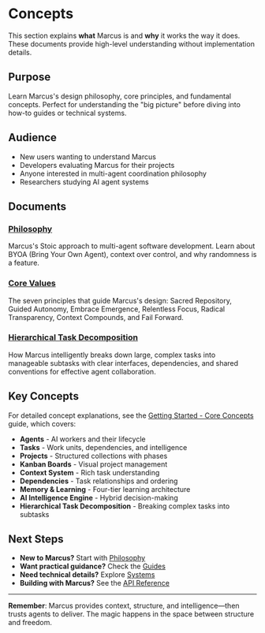 # Concepts

This section explains **what** Marcus is and **why** it works the way it does. These documents provide high-level understanding without implementation details.

## Purpose

Learn Marcus's design philosophy, core principles, and fundamental concepts. Perfect for understanding the "big picture" before diving into how-to guides or technical systems.

## Audience

- New users wanting to understand Marcus
- Developers evaluating Marcus for their projects
- Anyone interested in multi-agent coordination philosophy
- Researchers studying AI agent systems

## Documents

### **[Philosophy](philosophy.md)**
Marcus's Stoic approach to multi-agent software development. Learn about BYOA (Bring Your Own Agent), context over control, and why randomness is a feature.

### **[Core Values](core-values.md)**
The seven principles that guide Marcus's design: Sacred Repository, Guided Autonomy, Embrace Emergence, Relentless Focus, Radical Transparency, Context Compounds, and Fail Forward.

### **[Hierarchical Task Decomposition](hierarchical-task-decomposition.md)**
How Marcus intelligently breaks down large, complex tasks into manageable subtasks with clear interfaces, dependencies, and shared conventions for effective agent collaboration.

## Key Concepts

For detailed concept explanations, see the [Getting Started - Core Concepts](../getting-started/core-concepts.md) guide, which covers:

- **Agents** - AI workers and their lifecycle
- **Tasks** - Work units, dependencies, and intelligence
- **Projects** - Structured collections with phases
- **Kanban Boards** - Visual project management
- **Context System** - Rich task understanding
- **Dependencies** - Task relationships and ordering
- **Memory & Learning** - Four-tier learning architecture
- **AI Intelligence Engine** - Hybrid decision-making
- **Hierarchical Task Decomposition** - Breaking complex tasks into subtasks

## Next Steps

- **New to Marcus?** Start with [Philosophy](philosophy.md)
- **Want practical guidance?** Check the [Guides](../guides/)
- **Need technical details?** Explore [Systems](../systems/)
- **Building with Marcus?** See the [API Reference](../api/)

---

**Remember**: Marcus provides context, structure, and intelligence—then trusts agents to deliver. The magic happens in the space between structure and freedom.

